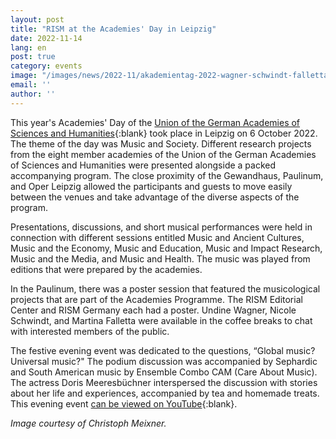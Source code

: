 ```yaml
---
layout: post
title: "RISM at the Academies' Day in Leipzig"
date: 2022-11-14
lang: en
post: true
category: events
image: "/images/news/2022-11/akademientag-2022-wagner-schwindt-falletta-website.JPG"
email: ''
author: ''
---
```


This year's Academies' Day of the [Union of the German Academies of Sciences and Humanities](https://www.akademienunion.de/en){:blank} took place in Leipzig on 6 October 2022. The theme of the day was Music and Society. Different research projects from the eight member academies of the Union of the German Academies of Sciences and Humanities were presented alongside a packed accompanying program. The close proximity of the Gewandhaus, Paulinum, and Oper Leipzig allowed the participants and guests to move easily between the venues and take advantage of the diverse aspects of the program.  

Presentations, discussions, and short musical performances were held in connection with different sessions entitled Music and Ancient Cultures, Music and the Economy, Music and Education, Music and Impact Research, Music and the Media, and Music and Health. The music was played from editions that were prepared by the academies.  

In the Paulinum, there was a poster session that featured the musicological projects that are part of the Academies Programme. The RISM Editorial Center and RISM Germany each had a poster. Undine Wagner, Nicole Schwindt, and Martina Falletta were available in the coffee breaks to chat with interested members of the public.  

The festive evening event was dedicated to the questions, “Global music? Universal music?" The podium discussion was accompanied by Sephardic and South American music by Ensemble Combo CAM (Care About Music). The actress Doris Meeresbüchner interspersed the discussion with stories about her life and experiences, accompanied by tea and homemade treats. This evening event [can be viewed on YouTube](https://youtu.be/NLhRSO08yjw){:blank}.   

_Image courtesy of Christoph Meixner._
